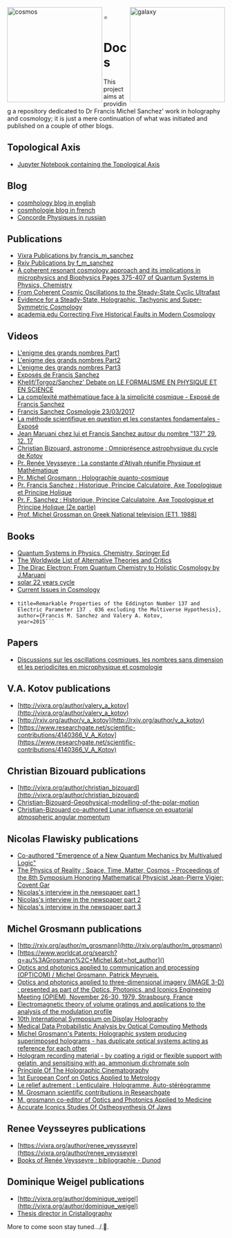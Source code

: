 <img align="left"  src="https://media.giphy.com/media/FY9chKp6rulXy/giphy.gif" height="220"  alt="cosmos" width="220" />

<img align="right"  src="https://media.giphy.com/media/KXRPtl0FhiNqg/giphy-downsized.gif" height="220"  alt="galaxy" width="220"/>


:star:

# Docs

This project aims at providing a repository dedicated to Dr Francis Michel Sanchez' work in holography and cosmology; it is just a mere continuation of what was initiated and published on a couple of other blogs.

## Topological Axis

* [Jupyter Notebook containing the Topological Axis](https://github.com/LaGuer/Jupyter-Notebook-Practice-Physical-Constants-Ratios/)

## Blog
* [cosmhology blog in english](https://cosmhology.blogspot.com/)
* [cosmhologie blog in french](https://cosmhologie.blogspot.com/)
* [Concorde Physiques in russian ](http://concorde-physiques.blogspot.com/)

## Publications
* [Vixra Publications by francis_m_sanchez](https://vixra.org/author/francis_m_sanchez)
* [Rxiv Publications by f_m_sanchez](http://rxiv.org/author/f_m_sanchez)
* [A coherent resonant cosmology approach and its implications in microphysics and Biophysics Pages 375-407 of Quantum Systems in Physics, Chemistry](https://www.springer.com/fr/book/9783319502540?token=gbgen&wt_mc=GoogleBooks.GoogleBooks.3.EN#)
* [From Coherent Cosmic Oscillations to the Steady-State Cyclic Ultrafast](https://rxiv.org/abs/1401.0228)
* [Evidence for a Steady-State, Holographic, Tachyonic and Super-Symmetric Cosmology](https://www.researchgate.net/publication/267430152_Evidence_for_a_Steady-State_Holographic_Tachyonic_and_Super-Symmetric_Cosmology)
* [academia.edu Correcting Five Historical Faults in Modern Cosmology](https://www.academia.edu/30843365/Correcting_Five_Historical_Faults_in_Modern_Cosmology)

## Videos

* [L'enigme des grands nombres Part1](https://www.youtube.com/watch?v=ev_eIqLtK8s)
* [L'enigme des grands nombres Part2](https://www.youtube.com/watch?v=i4w392nYqns)
* [L'enigme des grands nombres Part3](https://www.youtube.com/watch?v=b4WvI0yVXnE)
* [Exposés de Francis Sanchez](https://www.youtube.com/playlist?list=PLQXUNrzoAeFbmfHo3jgWzzExlVoBn2JUw)
* [Khelif/Torgoz/Sanchez' Debate on LE FORMALISME EN PHYSIQUE ET EN SCIENCE](https://www.youtube.com/watch?v=TEK2hCI2we0)
* [La complexité mathématique face à la simplicité cosmique - Exposé de Francis Sanchez](https://www.youtube.com/watch?v=dyUlUahgHGg)
* [Francis Sanchez Cosmologie 23/03/2017](https://www.youtube.com/watch?v=NmvvIQjxBw8)
* [La méthode scientifique en question et les constantes fondamentales - Exposé](https://www.youtube.com/watch?v=zUt1hxTdiuA)
* [Jean Maruani chez lui et Francis Sanchez autour du nombre "137" 29. 12. 17](https://www.youtube.com/watch?v=05g416VWjnw)
* [Christian Bizouard, astronome : Omniprésence astrophysique du cycle de Kotov](https://www.youtube.com/watch?v=DGeBC73kKvQ)
* [Pr. Renée Veysseyre : La constante d'Atiyah réunifie Physique et Mathématique](https://www.youtube.com/watch?v=mbPpKqakDAU)
* [Pr. Michel Grosmann : Holographie quanto-cosmique](https://www.youtube.com/watch?v=M7bJnekDIt0)
* [Pr. Francis Sanchez : Historique, Principe Calculatoire, Axe Topologique et Principe Holique](https://www.youtube.com/watch?v=IgKSrfsqFEs)
* [Pr. F. Sanchez : Historique, Principe Calculatoire, Axe Topologique et Principe Holique (2e partie)](https://www.youtube.com/watch?v=8A3SmYB53EA)
* [Prof. Michel Grossman on Greek National television (ET1, 1988)](https://www.youtube.com/watch?v=1iSczcUr2Vk)


## Books

* [Quantum Systems in Physics, Chemistry, Springer Ed](https://www.amazon.com/gp/search?index=books&linkCode=qs&keywords=9783319502557)
* [The Worldwide List of Alternative Theories and Critics](https://books.google.com/books?isbn=2902425171)
* [The Dirac Electron: From Quantum Chemistry to Holistic Cosmology by J.Maruani](https://onlinelibrary.wiley.com/doi/abs/10.1002/jccs.201500374#)
* [solar 22 years cycle](https://link.springer.com/article/10.1007%2Fs10509-016-2985-8)
* [Current Issues in Cosmology](https://www.cambridge.org/gb/academic/subjects/physics/cosmology-relativity-and-gravitation/current-issues-cosmology?format=HB&isbn=9780521858984)
* ```@inproceedings{Sanchez2015RemarkablePO,
  title=Remarkable Properties of the Eddington Number 137 and Electric Parameter 137 . 036 excluding the Multiverse Hypothesis},
  author={Francis M. Sanchez and Valery A. Kotov,
  year=2015```
## Papers

* [Discussions sur les oscillations cosmiques, les nombres sans dimension et les periodicites en microphysique et cosmologie](https://lempel.pagesperso-orange.fr/occ_cdf.pdf)

## V.A. Kotov publications

* [http://vixra.org/author/valery_a_kotov](http://vixra.org/author/valery_a_kotov)
* [http://rxiv.org/author/v_a_kotov](http://rxiv.org/author/v_a_kotov)
* [https://www.researchgate.net/scientific-contributions/4140366_V_A_Kotov](https://www.researchgate.net/scientific-contributions/4140366_V_A_Kotov)

## Christian Bizouard publications

* [http://vixra.org/author/christian_bizouard](http://vixra.org/author/christian_bizouard)
* [Christian-Bizouard-Geophysical-modelling-of-the-polar-motion](https://www.amazon.com/Geophysical-Modelling-Gruyter-Studies-Mathematical-ebook/dp/B01N0DUB76)
* [Christian-Bizouard co-authored Lunar influence on equatorial atmospheric angular momentum](https://agupubs.onlinelibrary.wiley.com/doi/full/10.1002/2014JD022240)

## Nicolas Flawisky publications

* [Co-authored "Emergence of a New Quantum Mechanics by Multivalued Logic"](https://www.researchgate.net/publication/260628556_Emergence_of_a_New_Quantum_Mechanics_by_Multivalued_Logic)
* [The Physics of Reality : Space, Time, Matter, Cosmos - Proceedings of the 8th Symposium Honoring Mathematical Physicist Jean-Pierre Vigier; Covent Gar](https://www.amazon.com/Physics-Reality-Proceedings-Mathematical-Jean-Pierre/dp/9814504777)
* [Nicolas's interview in the newspaper part 1](https://raw.githubusercontent.com/cosmhology/docs/master/flawisky/IMG_1471.JPG)
* [Nicolas's interview in the newspaper part 2](https://raw.githubusercontent.com/cosmhology/docs/master/flawisky/IMG_1472.JPG)
* [Nicolas's interview in the newspaper part 3](https://raw.githubusercontent.com/cosmhology/docs/master/flawisky/IMG_1473.JPG)


## Michel Grosmann publications

* [http://rxiv.org/author/m_grosmann](http://rxiv.org/author/m_grosmann)
* [https://www.worldcat.org/search?q=au%3AGrosmann%2C+Michel.&qt=hot_author]()
* [Optics and photonics applied to communication and processing (OPTICOM) / Michel Grosmann, Patrick Meyrueis.](https://www.worldcat.org/title/optics-and-photonics-applied-to-communication-and-processing-opticom-michel-grosmann-patrick-meyrueis/oclc/911811471&referer=brief_results)
* [Optics and photonics applied to three-dimensional imagery (IMAGE 3-D) : presented as part of the Optics, Photonics, and Iconics Engineeing Meeting (OPIEM), November 26-30, 1979, Strasbourg, France](https://www.worldcat.org/title/optics-and-photonics-applied-to-three-dimensional-imagery-image-3-d-presented-as-part-of-the-optics-photonics-and-iconics-engineeing-meeting-opiem-november-26-30-1979-strasbourg-france/oclc/977070333)
* [Electromagnetic theory of volume gratings and applications to the analysis of the modulation profile](https://www.spiedigitallibrary.org/conference-proceedings-of-spie/1600/1/Electromagnetic-theory-of-volume-gratings-and-applications-to-the-analysis/10.1117/12.57792.short?SSO=1)
* [10th International Symposium on Display Holography](http://isdh2015.ifmo.ru/commitees.html)
* [Medical Data Probabilistic Analysis by Optical Computing Methods](https://core.ac.uk/display/25543226)
* [Michel Grosmann's Patents: Holographic system producing superimposed holograms - has duplicate optical systems acting as reference for each other](https://patents.google.com/patent/FR2527800A1/en)
* [Hologram recording material - by coating a rigid or flexible support with gelatin, and sensitising with aq. ammonium di:chromate soln](https://patents.google.com/patent/FR2492997A1/en)
* [Principle Of The Holographic Cinematography](http://spie.org/Publications/Proceedings/Paper/10.1117/12.956185)
* [1st European Conf on Optics Applied to Metrology](http://spie.org/Publications/Proceedings/Volume/0136)
* [Le relief autrement : Lenticulaire, Hologramme, Auto-stéréogramme](https://www.image-en-relief.org/stereo/comprendre/technique-informatique/60-lenticulaire-hologramme-autostereogramme)
* [M. Grosmann scientific contributions in Researchgate](https://www.researchgate.net/scientific-contributions/2004655194_M_Grosmann)
* [M. grosmann co-editor of Optics and Photonics Applied to Medicine](http://spie.org/Publications/Proceedings/Volume/0211)
* [Accurate Iconics Studies Of Ostheosynthesis Of Jaws](https://www.spiedigitallibrary.org/conference-proceedings-of-spie/0211/0000/Accurate-Iconics-Studies-Of-Ostheosynthesis-Of-Jaws/10.1117/12.958356.short)

## Renee Veysseyres publications

* [https://vixra.org/author/renee_veysseyre](https://vixra.org/author/renee_veysseyre)
* [Books of Renée Veysseyre : bibliographie - Dunod](https://www.dunod.com/livres-renee-veysseyre)

## Dominique Weigel publications

* [http://vixra.org/author/dominique_weigel](http://vixra.org/author/dominique_weigel)
* [Thesis director in Cristallography](https://www.theses.fr/027194353)

More to come soon stay tuned.../.:stars:.
